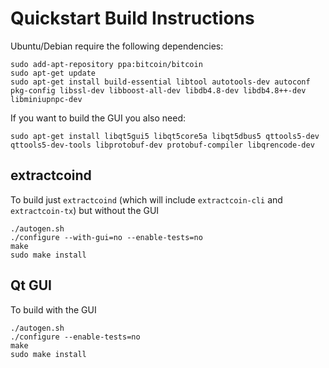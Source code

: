 Quickstart Build Instructions
=============================

Ubuntu/Debian require the following dependencies:

    sudo add-apt-repository ppa:bitcoin/bitcoin
    sudo apt-get update
    sudo apt-get install build-essential libtool autotools-dev autoconf pkg-config libssl-dev libboost-all-dev libdb4.8-dev libdb4.8++-dev libminiupnpc-dev 

If you want to build the GUI you also need: 

    sudo apt-get install libqt5gui5 libqt5core5a libqt5dbus5 qttools5-dev qttools5-dev-tools libprotobuf-dev protobuf-compiler libqrencode-dev
    
extractcoind
--------

To build just `extractcoind` (which will include `extractcoin-cli` and `extractcoin-tx`) but without the GUI

    ./autogen.sh
    ./configure --with-gui=no --enable-tests=no
    make 
    sudo make install
    
Qt GUI
------

To build with the GUI

    ./autogen.sh
    ./configure --enable-tests=no
    make 
    sudo make install
